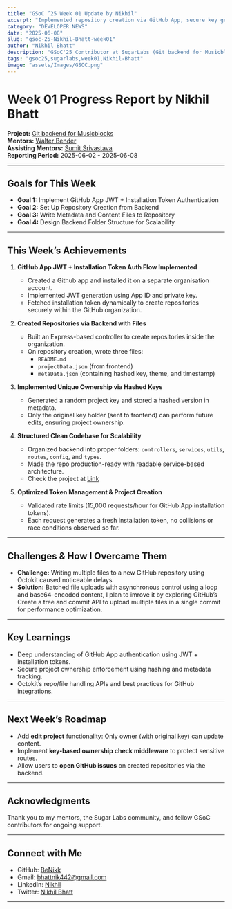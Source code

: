 ```yaml
---
title: "GSoC ’25 Week 01 Update by Nikhil"
excerpt: "Implemented repository creation via GitHub App, secure key generation, and metadata integration"
category: "DEVELOPER NEWS"
date: "2025-06-08"
slug: "gsoc-25-Nikhil-Bhatt-week01"
author: "Nikhil Bhatt"
description: "GSoC'25 Contributor at SugarLabs (Git backend for Musicblocks)"
tags: "gsoc25,sugarlabs,week01,Nikhil-Bhatt"
image: "assets/Images/GSOC.png"
---
```


<!-- markdownlint-disable -->

# Week 01 Progress Report by Nikhil Bhatt

**Project:** [Git backend for Musicblocks](https://github.com/BeNikk/musicblocks-backend)   
**Mentors:** [Walter Bender](https://github.com/walterbender)   
**Assisting Mentors:** [Sumit Srivastava](https://github.com/sum2it)   
**Reporting Period:** 2025-06-02 - 2025-06-08   

---

## Goals for This Week

- **Goal 1:** Implement GitHub App JWT + Installation Token Authentication
- **Goal 2:** Set Up Repository Creation from Backend 
- **Goal 3:** Write Metadata and Content Files to Repository
- **Goal 4:** Design Backend Folder Structure for Scalability


---

## This Week’s Achievements

1. **GitHub App JWT + Installation Token Auth Flow Implemented**
   - Created a Github app and installed it on a separate organisation account.
   - Implemented JWT generation using App ID and private key.
   - Fetched installation token dynamically to create repositories securely within the GitHub organization.


2. **Created Repositories via Backend with Files**
   - Built an Express-based controller to create repositories inside the organization.
   - On repository creation, wrote three files:
     - `README.md`
     - `projectData.json` (from frontend)
     - `metaData.json` (containing hashed key, theme, and timestamp)


3. **Implemented Unique Ownership via Hashed Keys**
   - Generated a random project key and stored a hashed version in metadata.
   - Only the original key holder (sent to frontend) can perform future edits, ensuring project ownership.


4. **Structured Clean Codebase for Scalability**
   - Organized backend into proper folders: `controllers`, `services`, `utils`, `routes`, `config`, and `types`.
   - Made the repo production-ready with readable service-based architecture.
   - Check the project at [Link](https://github.com/benikk/musicblocks-backend)

5. **Optimized Token Management & Project Creation**
   - Validated rate limits (15,000 requests/hour for GitHub App installation tokens).
   - Each request generates a fresh installation token, no collisions or race conditions observed so far.


---

## Challenges & How I Overcame Them

- **Challenge:** Writing multiple files to a new GitHub repository using Octokit caused noticeable delays
- **Solution:** Batched file uploads with asynchronous control using a loop and base64-encoded content, I plan to imrove it
  by exploring GitHub’s Create a tree and commit API to upload multiple files in a single commit for performance optimization.

---

## Key Learnings

- Deep understanding of GitHub App authentication using JWT + installation tokens.  
- Secure project ownership enforcement using hashing and metadata tracking.  
- Octokit’s repo/file handling APIs and best practices for GitHub integrations.  

---

## Next Week’s Roadmap

-  Add **edit project** functionality: Only owner (with original key) can update content.  
-  Implement **key-based ownership check middleware** to protect sensitive routes.  
-  Allow users to **open GitHub issues** on created repositories via the backend.  


---


## Acknowledgments

Thank you to my mentors, the Sugar Labs community, and fellow GSoC contributors for ongoing support.

---

## Connect with Me

- GitHub: [BeNikk](https://github.com/BeNikk)
- Gmail: [bhattnik442@gmail.com](mailto:bhattnik442@gmail.com)
- LinkedIn: [Nikhil](https://www.linkedin.com/in/nikhil-bhatt-3b37a0255/)
- Twitter: [Nikhil Bhatt](https://x.com/Be_Nikkk)

---
